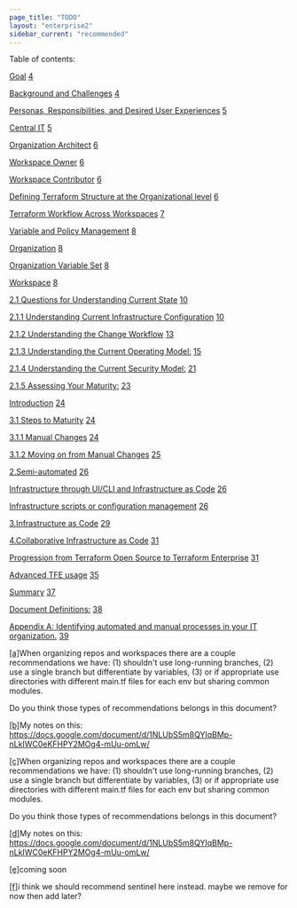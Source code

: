 ```yaml
---
page_title: "TODO"
layout: "enterprise2"
sidebar_current: "recommended"
---
```


Table of contents:

[Goal](#h.qtb5yevsfaya)        [4](#h.qtb5yevsfaya)

[Background and Challenges](#h.z03bldqkkyv1)        [4](#h.z03bldqkkyv1)

[Personas, Responsibilities, and Desired User Experiences](#h.hlh88cy46ng5)        [5](#h.hlh88cy46ng5)

[Central IT](#h.cmt3wszii75z)        [5](#h.cmt3wszii75z)

[Organization Architect](#h.6n4l4dgywizj)        [6](#h.6n4l4dgywizj)

[Workspace Owner](#h.4cbgg0sgciaa)        [6](#h.4cbgg0sgciaa)

[Workspace Contributor](#h.1te8h4kh3bz9)        [6](#h.1te8h4kh3bz9)

[Defining Terraform Structure at the Organizational level](#h.dmgsgikjj0n2)        [6](#h.dmgsgikjj0n2)

[Terraform Workflow Across Workspaces](#h.sbcxzlsrspfa)        [7](#h.sbcxzlsrspfa)

[Variable and Policy Management](#h.i0ysxrpr74g6)        [8](#h.i0ysxrpr74g6)

[Organization](#h.av39mhs0p9h4)        [8](#h.av39mhs0p9h4)

[Organization Variable Set](#h.rk1ehopcltem)        [8](#h.rk1ehopcltem)

[Workspace](#h.qfbehkdltf2k)        [8](#h.qfbehkdltf2k)

[2.1 Questions for Understanding Current State](#h.u6pma8j3r1ow)        [10](#h.u6pma8j3r1ow)

[2.1.1 Understanding Current Infrastructure Configuration](#h.hemb1e4sg2er)        [10](#h.hemb1e4sg2er)

[2.1.2 Understanding the Change Workflow](#h.z4pk2f9jolsg)        [13](#h.z4pk2f9jolsg)

[2.1.3 Understanding the Current Operating Model:](#h.gw0lwf28wvdw)        [15](#h.gw0lwf28wvdw)

[2.1.4 Understanding the Current Security Model:](#h.u84ai8txtp5x)        [21](#h.u84ai8txtp5x)

[2.1.5 Assessing Your Maturity:](#h.u8veiqjqnmui)        [23](#h.u8veiqjqnmui)

[Introduction](#h.py4hrvo5butw)        [24](#h.py4hrvo5butw)

[3.1 Steps to Maturity](#h.53rcprdtor8k)        [24](#h.53rcprdtor8k)

[3.1.1 Manual Changes](#h.ixnhaen789dv)        [24](#h.ixnhaen789dv)

[3.1.2 Moving on from Manual Changes](#h.3pwqkdv1uele)        [25](#h.3pwqkdv1uele)

[2.Semi-automated](#h.t6vbg7vgsabk)        [26](#h.t6vbg7vgsabk)

[Infrastructure through UI/CLI and Infrastructure as Code](#h.22ankyo6ol4f)        [26](#h.22ankyo6ol4f)

[Infrastructure scripts or configuration management](#h.9v55u768h0jw)        [26](#h.9v55u768h0jw)

[3.Infrastructure as Code](#h.k233l4wnt7aw)        [29](#h.k233l4wnt7aw)

[4.Collaborative Infrastructure as Code](#h.nv68lj13c31j)        [31](#h.nv68lj13c31j)

[Progression from Terraform Open Source to Terraform Enterprise](#h.t3eylsaa4r2h)        [31](#h.t3eylsaa4r2h)

[Advanced TFE usage](#h.qqsls14tse9j)        [35](#h.qqsls14tse9j)

[Summary](#h.8cey8x7yfwz0)        [37](#h.8cey8x7yfwz0)

[Document Definitions:](#h.pzxig87uyjv0)        [38](#h.pzxig87uyjv0)

[Appendix A: Identifying automated and manual processes in your IT organization.](#h.dj1yhi2fvjyk)        [39](#h.dj1yhi2fvjyk)




























[[a]](#cmnt_ref1)When organizing repos and workspaces there are a couple recommendations we have: (1) shouldn't use long-running branches,  (2) use a single branch but differentiate by variables, (3) or if appropriate use directories with different main.tf files for each env but sharing common modules.



Do you think those types of recommendations belongs in this document?





[[b]](#cmnt_ref2)My notes on this: https://docs.google.com/document/d/1NLUbS5m8QYIqBMp-nLkIWC0eKFHPY2MOg4-mUu-omLw/





[[c]](#cmnt_ref3)When organizing repos and workspaces there are a couple recommendations we have: (1) shouldn't use long-running branches,  (2) use a single branch but differentiate by variables, (3) or if appropriate use directories with different main.tf files for each env but sharing common modules.



Do you think those types of recommendations belongs in this document?





[[d]](#cmnt_ref4)My notes on this: https://docs.google.com/document/d/1NLUbS5m8QYIqBMp-nLkIWC0eKFHPY2MOg4-mUu-omLw/





[[e]](#cmnt_ref5)coming soon





[[f]](#cmnt_ref6)i think we should recommend sentinel here instead. maybe we remove for now then add later?

